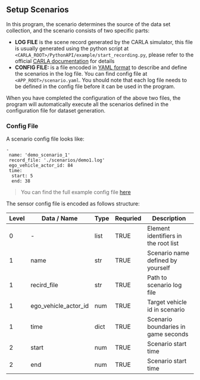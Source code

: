## Setup Scenarios

In this program, the scenario determines the source of the data set collection, and the scenario consists of two specific parts:

- **LOG FILE** is the scene record generated by the CARLA simulator, this file is usually generated using the python script at `<CARLA_ROOT>/PythonAPI/example/start_recording.py`, please refer to the official [CARLA documentation](https://carla.readthedocs.io/en/latest/adv_recorder/#recorder) for details
- **CONFIG FILE:**  is a file encoded in [YAML format](https://yaml.org/) to describe and define the scenarios in the log file. You can find config file at `<APP_ROOT>/scenario.yaml`. You should note that each log file needs to be defined in the config file before it can be used in the program. 

When you have completed the configuration of the above two files, the program will automatically execute all the scenarios defined in the configuration file for dataset generation.

### Config File

A scenario config file looks like:

```
- 
 name: 'demo_scenario_1'
 record_file: './scenarios/demo1.log'
 ego_vehicle_actor_id: 84
 time:
  start: 5
  end: 38
```
> You can find the full example config file [here](./scenario.yaml)

The sensor config file is encoded as follows structure:

| Level | Data / Name          | Type | Requried | Description                          |
|-------|----------------------|------|----------|--------------------------------------|
| 0     | -                    | list | TRUE     | Element identifiers in the root list |
| 1     | name                 | str  | TRUE     | Scenario name defined by yourself    |
| 1     | recird_file          | str  | TRUE     | Path to scenario log file            |
| 1     | ego_vehicle_actor_id | num  | TRUE     | Target vehicle id in scenario        |
| 1     | time                 | dict | TRUE     | Scenario boundaries in game seconds  |
| 2     | start                | num  | TRUE     | Scenario start time                  |
| 2     | end                  | num  | TRUE     | Scenario start time                  |
